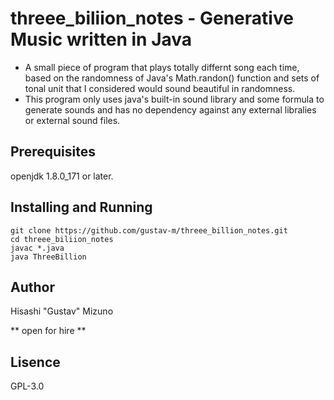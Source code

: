 # threee_biliion_notes - Generative Music written in Java

  * A small piece of program that plays totally differnt song each time, based on the randomness of Java's Math.randon() function and sets of tonal unit that I considered would sound beautiful in randomness.
  * This program only uses java's built-in sound library and some formula to generate sounds and has no dependency against any external libralies or external sound files.

## Prerequisites
openjdk 1.8.0_171 or later.

## Installing and Running

```
git clone https://github.com/gustav-m/threee_billion_notes.git
cd threee_biliion_notes
javac *.java
java ThreeBillion
```

## Author
Hisashi "Gustav" Mizuno

** open for hire **

## Lisence
GPL-3.0
